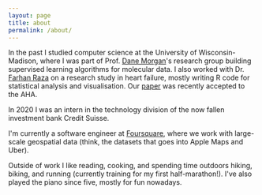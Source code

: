 ```yaml
---
layout: page
title: about
permalink: /about/
---
```


In the past I studied computer science at the University of Wisconsin-Madison, where I was part of Prof. [Dane Morgan](https://directory.engr.wisc.edu/mse/faculty/morgan_dane)'s research group building supervised learning algorithms for molecular data. I also worked with Dr. [Farhan Raza](https://www.medicine.wisc.edu/people-search/people/staff/6357/Raza_Farhan) on a research study in heart failure, mostly writing R code for statistical analysis and visualisation. Our [paper](https://www.ahajournals.org/doi/abs/10.1161/CIRCHEARTFAILURE.123.010826) was recently accepted to the AHA.

In 2020 I was an intern in the technology division of the now fallen investment bank Credit Suisse.

I'm currently a software engineer at [Foursquare](https://foursquare.com/), where we work with large-scale geospatial data (think, the datasets that goes into Apple Maps and Uber).

Outside of work I like reading, cooking, and spending time outdoors hiking, biking, and running (currently training for my first half-marathon!).
I've also played the piano since five, mostly for fun nowadays.

